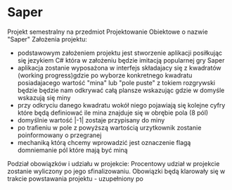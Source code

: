 # Saper

Projekt semestralny na przedmiot Projektowanie Obiektowe o nazwie "Saper"
Założenia projektu:
- podstawowym założeniem projektu jest stworzenie aplikacji posiłkując się jezykiem C# która w założeniu będzie imitacją popularnej gry Saper
- aplikacja zostanie wyposażona w interfejs składajacy się z kwadratów (working progress)gdzie po wyborze konkretnego kwadratu posiadajacego wartość "mina" lub "pole puste" z tokiem rozgrywski będzie będzie nam odkrywać całą plansze wskazując gdzie w domyśle wskazują się miny
- przy odkryciu danego kwadratu wokół niego pojawiają się kolejne cyfry które będą definiować ile mina znajduje się w obrębie pola (8 pól)
- domyślnie wartość |-1| zostaje przypisany do miny
- po trafieniu w pole z powyższą wartością urzytkownik zostanie poinformowany o przegranej
- mechaniką którą chcemy wprowadzić jest oznaczenie flagą domniemanie pól które mają być miną








Podział obowiązków i udziału w projekcie:
Procentowy udział w projekcie zostanie wyliczony po jego sfinalizowaniu. Obowiązki będą klarowały się w trakcie powstawania projektu - uzupełniony po 
